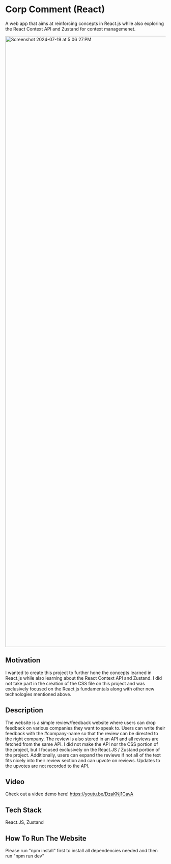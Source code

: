 # Corp Comment (React)

A web app that aims at reinforcing concepts in React.js while also exploring the React Context API and Zustand for context managemenet.

<img width="1920" alt="Screenshot 2024-07-19 at 5 06 27 PM" src="https://github.com/user-attachments/assets/7b0dc30f-87a0-40d2-a428-d65a4920a3b0">

## Motivation

I wanted to create this project to further hone the concepts learned in React.js while also learning about the React Context API and Zustand. I did not take part in the creation of the CSS file on this project and was exclusively focused on the React.js fundamentals along with other new technologies mentioned above.

## Description

The website is a simple review/feedback website where users can drop feedback on various companies they want to speak to. Users can write their feedback with the #company-name so that the review can be directed to the right company. The review is also stored in an API and all reviews are fetched from the same API. I did not make the API nor the CSS portion of the project, but I focused exclusively on the React.JS / Zustand portion of the project. Additionally, users can expand the reviews if not all of the text fits nicely into their review section and can upvote on reviews. Updates to the upvotes are not recorded to the API.

## Video

Check out a video demo here! https://youtu.be/DzaKNj1CavA

## Tech Stack

React.JS, Zustand

## How To Run The Website

Please run "npm install" first to install all dependencies needed and then run "npm run dev"


